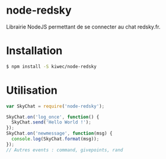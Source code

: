 # node-redsky

Librairie NodeJS permettant de se connecter au chat redsky.fr.

# Installation

```sh
$ npm install -S kiwec/node-redsky
```

# Utilisation

```js
var SkyChat = require('node-redsky');

SkyChat.on('log_once', function() {
  SkyChat.send('Hello World !');
});
SkyChat.on('newmessage', function(msg) {
  console.log(SkyChat.format(msg));
});
// Autres events : command, givepoints, rand
```
